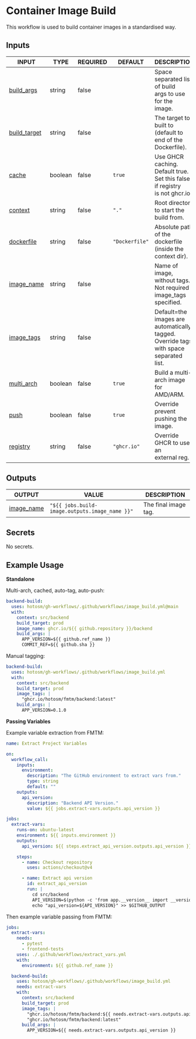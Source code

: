 # Container Image Build

This workflow is used to build container
images in a standardised way.

## Inputs

<!-- AUTO-DOC-INPUT:START - Do not remove or modify this section -->

| INPUT                                                                | TYPE    | REQUIRED | DEFAULT        | DESCRIPTION                                                                                   |
| -------------------------------------------------------------------- | ------- | -------- | -------------- | --------------------------------------------------------------------------------------------- |
| <a name="input_build_args"></a>[build_args](#input_build_args)       | string  | false    |                | Space separated list of build <br>args to use for the <br>image.                              |
| <a name="input_build_target"></a>[build_target](#input_build_target) | string  | false    |                | The target to built to <br>(default to end of the Dockerfile).                                |
| <a name="input_cache"></a>[cache](#input_cache)                      | boolean | false    | `true`         | Use GHCR caching. Default true. <br>Set this false if registry <br>is not ghcr.io.            |
| <a name="input_context"></a>[context](#input_context)                | string  | false    | `"."`          | Root directory to start the <br>build from.                                                   |
| <a name="input_dockerfile"></a>[dockerfile](#input_dockerfile)       | string  | false    | `"Dockerfile"` | Absolute path of the dockerfile <br>(inside the context dir).                                 |
| <a name="input_image_name"></a>[image_name](#input_image_name)       | string  | false    |                | Name of image, without tags. <br>Not required if image_tags specified.                        |
| <a name="input_image_tags"></a>[image_tags](#input_image_tags)       | string  | false    |                | Default=the images are automatically tagged. <br>Override tags with space separated <br>list. |
| <a name="input_multi_arch"></a>[multi_arch](#input_multi_arch)       | boolean | false    | `true`         | Build a multi-arch image for <br>AMD/ARM.                                                     |
| <a name="input_push"></a>[push](#input_push)                         | boolean | false    | `true`         | Override prevent pushing the image.                                                           |
| <a name="input_registry"></a>[registry](#input_registry)             | string  | false    | `"ghcr.io"`    | Override GHCR to use an <br>external reg.                                                     |

<!-- AUTO-DOC-INPUT:END -->

## Outputs

<!-- AUTO-DOC-OUTPUT:START - Do not remove or modify this section -->

| OUTPUT                                                           | VALUE                                          | DESCRIPTION          |
| ---------------------------------------------------------------- | ---------------------------------------------- | -------------------- |
| <a name="output_image_name"></a>[image_name](#output_image_name) | `"${{ jobs.build-image.outputs.image_name }}"` | The final image tag. |

<!-- AUTO-DOC-OUTPUT:END -->

## Secrets

<!-- AUTO-DOC-SECRETS:START - Do not remove or modify this section -->

No secrets.

<!-- AUTO-DOC-SECRETS:END -->

## Example Usage

**Standalone**

Multi-arch, cached, auto-tag, auto-push:

```yaml
backend-build:
  uses: hotosm/gh-workflows/.github/workflows/image_build.yml@main
  with:
    context: src/backend
    build_target: prod
    image_name: ghcr.io/${{ github.repository }}/backend
    build_args: |
      APP_VERSION=${{ github.ref_name }}
      COMMIT_REF=${{ github.sha }}
```

Manual tagging:

```yaml
backend-build:
  uses: hotosm/gh-workflows/.github/workflows/image_build.yml
  with:
    context: src/backend
    build_target: prod
    image_tags: |
      "ghcr.io/hotosm/fmtm/backend:latest"
    build_args: |
      APP_VERSION=0.1.0
```

**Passing Variables**

Example variable extraction from FMTM:

```yaml
name: Extract Project Variables

on:
  workflow_call:
    inputs:
      environment:
        description: "The GitHub environment to extract vars from."
        type: string
        default: ""
    outputs:
      api_version:
        description: "Backend API Version."
        value: ${{ jobs.extract-vars.outputs.api_version }}

jobs:
  extract-vars:
    runs-on: ubuntu-latest
    environment: ${{ inputs.environment }}
    outputs:
      api_version: ${{ steps.extract_api_version.outputs.api_version }}

    steps:
      - name: Checkout repository
        uses: actions/checkout@v4

      - name: Extract api version
        id: extract_api_version
        run: |
          cd src/backend
          API_VERSION=$(python -c 'from app.__version__ import __version__; print(__version__)')
          echo "api_version=${API_VERSION}" >> $GITHUB_OUTPUT
```

Then example variable passing from FMTM:

```yaml
jobs:
  extract-vars:
    needs:
      - pytest
      - frontend-tests
    uses: ./.github/workflows/extract_vars.yml
    with:
      environment: ${{ github.ref_name }}

  backend-build:
    uses: hotosm/gh-workflows/.github/workflows/image_build.yml
    needs: extract-vars
    with:
      context: src/backend
      build_target: prod
      image_tags: |
        "ghcr.io/hotosm/fmtm/backend:${{ needs.extract-vars.outputs.api_version }}-${{ github.ref_name }}"
        "ghcr.io/hotosm/fmtm/backend:latest"
      build_args: |
        APP_VERSION=${{ needs.extract-vars.outputs.api_version }}
```
